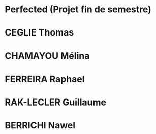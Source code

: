 # Perfected (Projet fin de semestre)

# CEGLIE Thomas

# CHAMAYOU Mélina

# FERREIRA Raphael

# RAK-LECLER Guillaume

# BERRICHI Nawel
